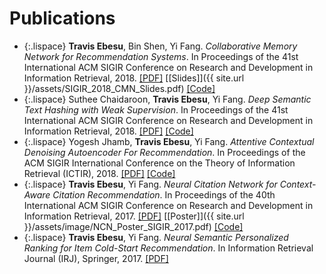 # Publications
* {:.lispace} **Travis Ebesu**, Bin Shen, Yi Fang. *Collaborative Memory Network for Recommendation Systems*. In Proceedings of the 41st International ACM SIGIR Conference on Research and Development in Information Retrieval, 2018. [[PDF]](https://arxiv.org/pdf/1804.10862.pdf) [[Slides]]({{ site.url }}/assets/SIGIR_2018_CMN_Slides.pdf) [[Code]](https://github.com/tebesu/CollaborativeMemoryNetwork)
* {:.lispace} Suthee Chaidaroon, **Travis Ebesu**, Yi Fang. *Deep Semantic Text Hashing with Weak Supervision*. In Proceedings of the 41st International ACM SIGIR Conference on Research and Development in Information Retrieval, 2018. [[PDF]](http://www.cse.scu.edu/~yfang/Deep_Semantic_Text_Hashing_Weak_Supervision.pdf) [[Code]](https://github.com/unsuthee/SemanticHashingWeakSupervision)
* {:.lispace} Yogesh Jhamb, **Travis Ebesu**, Yi Fang. *Attentive Contextual Denoising Autoencoder For Recommendation*. In Proceedings of the ACM SIGIR International Conference on the Theory of Information Retrieval (ICTIR), 2018. [[PDF]](http://www.cse.scu.edu/~yfang/ACDA.pdf) [[Code]](https://github.com/yjhamb/acda)
* {:.lispace} **Travis Ebesu**, Yi Fang. *Neural Citation Network for Context-Aware Citation Recommendation*. In Proceedings of the 40th International ACM SIGIR Conference on Research and Development in Information Retrieval, 2017. [[PDF]](http://www.cse.scu.edu/~yfang/NCN.pdf) [[Poster]]({{ site.url }}/assets/image/NCN_Poster_SIGIR_2017.pdf) [[Code]](https://github.com/tebesu/NeuralCitationNetwork)
* {:.lispace} **Travis Ebesu**, Yi Fang. *Neural Semantic Personalized Ranking for Item Cold-Start Recommendation*. In Information Retrieval Journal (IRJ), Springer, 2017. [[PDF]](http://www.cse.scu.edu/~yfang/NSPR.pdf)
